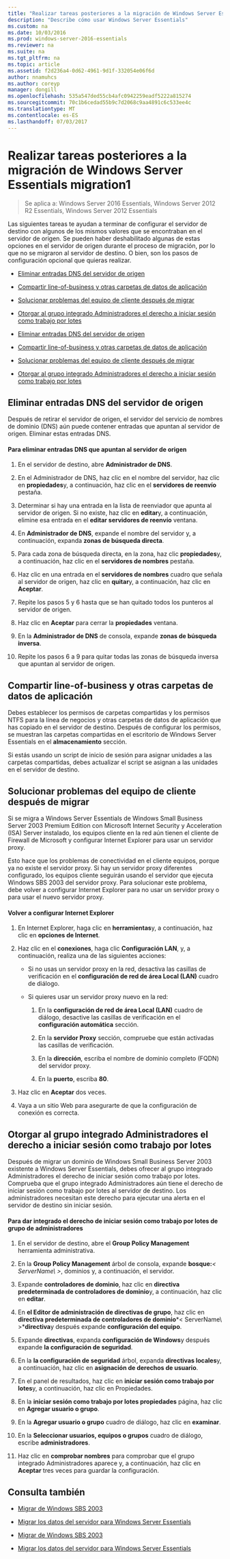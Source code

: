 ```yaml
---
title: "Realizar tareas posteriores a la migración de Windows Server Essentials migration1"
description: "Describe cómo usar Windows Server Essentials"
ms.custom: na
ms.date: 10/03/2016
ms.prod: windows-server-2016-essentials
ms.reviewer: na
ms.suite: na
ms.tgt_pltfrm: na
ms.topic: article
ms.assetid: f2d236a4-0d62-4961-9d1f-332054e06f6d
author: nnamuhcs
ms.author: coreyp
manager: dongill
ms.openlocfilehash: 535a547ded55cb4afc0942259eadf5222a815274
ms.sourcegitcommit: 70c1b6cedad55b9c7d2068c9aa4891c6c533ee4c
ms.translationtype: MT
ms.contentlocale: es-ES
ms.lasthandoff: 07/03/2017
---
```

# <a name="perform-post-migration-tasks-for-windows-server-essentials-migration1"></a>Realizar tareas posteriores a la migración de Windows Server Essentials migration1

>Se aplica a: Windows Server 2016 Essentials, Windows Server 2012 R2 Essentials, Windows Server 2012 Essentials

Las siguientes tareas te ayudan a terminar de configurar el servidor de destino con algunos de los mismos valores que se encontraban en el servidor de origen. Se pueden haber deshabilitado algunas de estas opciones en el servidor de origen durante el proceso de migración, por lo que no se migraron al servidor de destino. O bien, son los pasos de configuración opcional que quieras realizar.  
  

-   [Eliminar entradas DNS del servidor de origen](Perform-post-migration-tasks-for-Windows-Server-Essentials-migration.md#BKMK_DeleteDNSEntries)  
  
-   [Compartir line-of-business y otras carpetas de datos de aplicación](Perform-post-migration-tasks-for-Windows-Server-Essentials-migration.md#BKMK_ShareLineOfBusinessAndOtherApplications)  
  
-   [Solucionar problemas del equipo de cliente después de migrar](Perform-post-migration-tasks-for-Windows-Server-Essentials-migration.md#BKMK_FixClientComputerIssuesAfterMigrating)  
  
-   [Otorgar al grupo integrado Administradores el derecho a iniciar sesión como trabajo por lotes](Perform-post-migration-tasks-for-Windows-Server-Essentials-migration.md#BKMK_AdminGroup)  

-   [Eliminar entradas DNS del servidor de origen](../migrate/Perform-post-migration-tasks-for-Windows-Server-Essentials-migration.md#BKMK_DeleteDNSEntries)  
  
-   [Compartir line-of-business y otras carpetas de datos de aplicación](../migrate/Perform-post-migration-tasks-for-Windows-Server-Essentials-migration.md#BKMK_ShareLineOfBusinessAndOtherApplications)  
  
-   [Solucionar problemas del equipo de cliente después de migrar](../migrate/Perform-post-migration-tasks-for-Windows-Server-Essentials-migration.md#BKMK_FixClientComputerIssuesAfterMigrating)  
  
-   [Otorgar al grupo integrado Administradores el derecho a iniciar sesión como trabajo por lotes](../migrate/Perform-post-migration-tasks-for-Windows-Server-Essentials-migration.md#BKMK_AdminGroup)  

  
##  <a name="BKMK_DeleteDNSEntries"></a>Eliminar entradas DNS del servidor de origen  
 Después de retirar el servidor de origen, el servidor del servicio de nombres de dominio (DNS) aún puede contener entradas que apuntan al servidor de origen. Eliminar estas entradas DNS.  
  
#### <a name="to-delete-dns-entries-that-point-to-the-source-server"></a>Para eliminar entradas DNS que apuntan al servidor de origen  
  
1.  En el servidor de destino, abre **Administrador de DNS**.  
  
2.  En el Administrador de DNS, haz clic en el nombre del servidor, haz clic en **propiedades**y, a continuación, haz clic en el **servidores de reenvío** pestaña.  
  
3.  Determinar si hay una entrada en la lista de reenviador que apunta al servidor de origen. Si no existe, haz clic en **editar**y, a continuación, elimine esa entrada en el **editar servidores de reenvío** ventana.  
  
4.  En **Administrador de DNS**, expande el nombre del servidor y, a continuación, expanda **zonas de búsqueda directa**.  
  
5.  Para cada zona de búsqueda directa, en la zona, haz clic **propiedades**y, a continuación, haz clic en el **servidores de nombres** pestaña.  
  
6.  Haz clic en una entrada en el **servidores de nombres** cuadro que señala al servidor de origen, haz clic en **quitar**y, a continuación, haz clic en **Aceptar**.  
  
7.  Repite los pasos 5 y 6 hasta que se han quitado todos los punteros al servidor de origen.  
  
8.  Haz clic en **Aceptar** para cerrar la **propiedades** ventana.  
  
9. En la **Administrador de DNS** de consola, expande **zonas de búsqueda inversa**.  
  
10. Repite los pasos 6 a 9 para quitar todas las zonas de búsqueda inversa que apuntan al servidor de origen.  
  
##  <a name="BKMK_ShareLineOfBusinessAndOtherApplications"></a>Compartir line-of-business y otras carpetas de datos de aplicación  
 Debes establecer los permisos de carpetas compartidas y los permisos NTFS para la línea de negocios y otras carpetas de datos de aplicación que has copiado en el servidor de destino. Después de configurar los permisos, se muestran las carpetas compartidas en el escritorio de Windows Server Essentials en el **almacenamiento** sección.  
  
 Si estás usando un script de inicio de sesión para asignar unidades a las carpetas compartidas, debes actualizar el script se asignan a las unidades en el servidor de destino.  
  
##  <a name="BKMK_FixClientComputerIssuesAfterMigrating"></a>Solucionar problemas del equipo de cliente después de migrar  
 Si se migra a Windows Server Essentials de Windows Small Business Server 2003 Premium Edition con Microsoft Internet Security y Acceleration (ISA) Server instalado, los equipos cliente en la red aún tienen el cliente de Firewall de Microsoft y configurar Internet Explorer para usar un servidor proxy.  
  
 Esto hace que los problemas de conectividad en el cliente equipos, porque ya no existe el servidor proxy. Si hay un servidor proxy diferentes configurado, los equipos cliente seguirán usando el servidor que ejecuta Windows SBS 2003 del servidor proxy. Para solucionar este problema, debe volver a configurar Internet Explorer para no usar un servidor proxy o para usar el nuevo servidor proxy.  
  
#### <a name="to-reconfigure-internet-explorer"></a>Volver a configurar Internet Explorer  
  
1.  En Internet Explorer, haga clic en **herramientas**y, a continuación, haz clic en **opciones de Internet**.  
  
2.  Haz clic en el **conexiones**, haga clic **Configuración LAN**, y, a continuación, realiza una de las siguientes acciones:  
  
    -   Si no usas un servidor proxy en la red, desactiva las casillas de verificación en el **configuración de red de área Local (LAN)** cuadro de diálogo.  
  
    -   Si quieres usar un servidor proxy nuevo en la red:  
  
        1.  En la **configuración de red de área Local (LAN)** cuadro de diálogo, desactive las casillas de verificación en el **configuración automática** sección.  
  
        2.  En la **servidor Proxy** sección, compruebe que están activadas las casillas de verificación.  
  
        3.  En la **dirección**, escriba el nombre de dominio completo (FQDN) del servidor proxy.  
  
        4.  En la **puerto**, escriba **80**.  
  
3.  Haz clic en **Aceptar** dos veces.  
  
4.  Vaya a un sitio Web para asegurarte de que la configuración de conexión es correcta.  
  
##  <a name="BKMK_AdminGroup"></a>Otorgar al grupo integrado Administradores el derecho a iniciar sesión como trabajo por lotes  
 Después de migrar un dominio de Windows Small Business Server 2003 existente a Windows Server Essentials, debes ofrecer al grupo integrado Administradores el derecho de iniciar sesión como trabajo por lotes. Comprueba que el grupo integrado Administradores aún tiene el derecho de iniciar sesión como trabajo por lotes al servidor de destino. Los administradores necesitan este derecho para ejecutar una alerta en el servidor de destino sin iniciar sesión.  
  
#### <a name="to-give-the-built-in-administrators-group-the-right-to-log-on-as-a-batch-job"></a>Para dar integrado el derecho de iniciar sesión como trabajo por lotes de grupo de administradores  
  
1.  En el servidor de destino, abre el **Group Policy Management** herramienta administrativa.  
  
2.  En la **Group Policy Management** árbol de consola, expande **bosque:***< ServerName\ >*, dominios y, a continuación, el servidor.  
  
3.  Expande **controladores de dominio**, haz clic en **directiva predeterminada de controladores de dominio**y, a continuación, haz clic en **editar**.  
  
4.  En **el Editor de administración de directivas de grupo**, haz clic en **directiva predeterminada de controladores de dominio***< ServerName\ >***directiva**y después expande **configuración del equipo**.  
  
5.  Expande **directivas**, expanda **configuración de Windows**y después expande **la configuración de seguridad**.  
  
6.  En la **la configuración de seguridad** árbol, expanda **directivas locales**y, a continuación, haz clic en **asignación de derechos de usuario**.  
  
7.  En el panel de resultados, haz clic en **iniciar sesión como trabajo por lotes**y, a continuación, haz clic en Propiedades.  
  
8.  En la **iniciar sesión como trabajo por lotes propiedades** página, haz clic en **Agregar usuario o grupo**.  
  
9. En la **Agregar usuario o grupo** cuadro de diálogo, haz clic en **examinar**.  
  
10. En la **Seleccionar usuarios, equipos o grupos** cuadro de diálogo, escribe **administradores**.  
  
11. Haz clic en **comprobar nombres** para comprobar que el grupo integrado Administradores aparece y, a continuación, haz clic en **Aceptar** tres veces para guardar la configuración.  
  
## <a name="see-also"></a>Consulta también  
  

-   [Migrar de Windows SBS 2003](Migrate-Windows-Small-Business-Server-2003-to-Windows-Server-Essentials.md)  
  
-   [Migrar los datos del servidor para Windows Server Essentials](Migrate-Server-Data-to-Windows-Server-Essentials.md)

-   [Migrar de Windows SBS 2003](../migrate/Migrate-Windows-Small-Business-Server-2003-to-Windows-Server-Essentials.md)  
  
-   [Migrar los datos del servidor para Windows Server Essentials](../migrate/Migrate-Server-Data-to-Windows-Server-Essentials.md)

